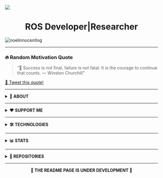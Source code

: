 [![](https://github.com/noelinnocentlog/noelinnocentlog/blob/main/Resource/Profile.gif)](https://linktr.ee/noelinnocentlog/)<!-- If you want the template for my gif, email me! -->
<h1 align="center">ROS Developer|Researcher</h1>
<p align="left">
  <img src="https://komarev.com/ghpvc/?username=noelinnocentlog&label=Profile%20views&color=0e75b6&style=flat" alt="noelinnocentlog" />
</p>

---

### 🔥 Random Motivation Quote
> "📌 Success is not final, failure is not fatal: It is the courage to continue that counts. — Winston Churchill"

[📲 Tweet this quote!](https://twitter.com/intent/tweet?text=%22%F0%9F%93%8C%20Success%20is%20not%20final%2C%20failure%20is%20not%20fatal%3A%20It%20is%20the%20courage%20to%20continue%20that%20counts.%20%E2%80%94%20Winston%20Churchill%22%0A)

---

<details>
<summary><strong>📌 ABOUT</strong></summary>

- 🔭 Working on: **Autonomous Office Assistant Robot (ROS2)**
- 🌱 Learning: **Robotics Middleware, Motion Planning, Machine Vision**
- 💬 Ask me about: **ROS, VR, Python, Motion Planning Algorithms**
- 📫 Connect: [Linktree](https://linktr.ee/noelinnocentlog/)

</details>

---

<details>
<summary><strong>❤️ SUPPORT ME</strong></summary>
  
<p align="center">
  <a href="https://buymeacoffee.com/noelinnoceq"><img src="https://img.shields.io/badge/Buy_Me_A_Coffee-F7DF1E.svg?style=for-the-badge&logo=buymeacoffee&logoColor=black" alt="Buy Me a Coffee"></a>
  <a href="https://ko-fi.com/noelinnocent"><img src="https://img.shields.io/badge/Ko_fi-%23F16061.svg?style=for-the-badge&logo=ko-fi&logoColor=white" alt="Ko-fi"></a>
  <a href="https://www.patreon.com/Noelinnocent"><img src="https://img.shields.io/badge/Patreon-%23F96854.svg?style=for-the-badge&logo=patreon&logoColor=white" alt="Patreon"></a>
  <a href="https://www.paypal.me/noelinnocent"><img src="https://img.shields.io/badge/PayPal-%2300457C.svg?style=for-the-badge&logo=paypal&logoColor=white" alt="PayPal"></a>
  <a href="https://github.com/sponsors/NOEL369"><img src="https://img.shields.io/badge/GitHub_Sponsors-%23EA4AAA.svg?style=for-the-badge&logo=githubsponsors&logoColor=white" alt="GitHub Sponsors"></a>
</p>

</details>

---

<details>
<summary><strong>🛠️ TECHNOLOGIES</strong></summary>

<img src="https://img.shields.io/badge/Arduino-00979D?style=for-the-badge&logo=arduino&logoColor=white" />
<img src="https://img.shields.io/badge/Python-3776AB?style=for-the-badge&logo=python&logoColor=white" />
<img src="https://img.shields.io/badge/ROS2-22314E?style=for-the-badge&logo=ros&logoColor=white" />
<img src="https://img.shields.io/badge/SolidWorks-00568C?style=for-the-badge&logo=solidworks&logoColor=white" />
<img src="https://img.shields.io/badge/Unity-000000?style=for-the-badge&logo=unity&logoColor=white" />
<img src="https://img.shields.io/badge/Bash-121011?style=for-the-badge&logo=gnu-bash&logoColor=white" />

</details>

---

<details>
<summary><strong>📊 STATS</strong></summary>

  <img src="https://github-readme-stats.vercel.app/api?username=noelinnocentlog&show_icons=true&locale=en&theme=dark" alt="noelinnocentlog" />
  <img src="https://github-readme-streak-stats.herokuapp.com/?user=noelinnocentlog&theme=dark&border_radius=5" alt="noelinnocentlog" />
  <img src="https://github-readme-stats.vercel.app/api/top-langs/?username=noelinnocentlog&layout=compact&theme=dark" alt="noelinnocentlog" />


</details>

---

<details>
<summary><strong>📁 REPOSITORIES</strong></summary>

- 🚘 [**Roshai Autonomous Vehicle Kit**](https://github.com/yourrepo)  
- 🤖 [**Autonomous Office Assistant Robot**](https://github.com/yourrepo)  
- 🎮 [**VR-Controlled Robotic Manipulator**](https://github.com/yourrepo)  
- 📍 [**2D Localization for Autonomous Vehicles**](https://github.com/yourrepo)  
- 🎙️ [**Voice-Controlled Assistant Robot**](https://github.com/yourrepo)

</details>

---

<p align="center"><strong>🚧 THE README PAGE IS UNDER DEVELOPMENT 🚧</strong></p>


